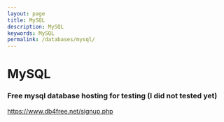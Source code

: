 ```yaml
---
layout: page
title: MySQL
description: MySQL
keywords: MySQL
permalink: /databases/mysql/
---
```


# MySQL

### Free mysql database hosting for testing (I did not tested yet)

https://www.db4free.net/signup.php
